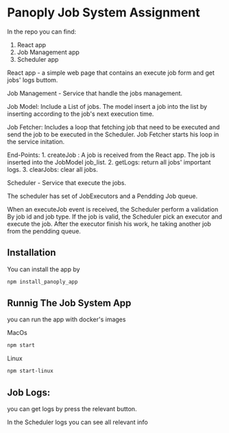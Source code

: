 # Panoply Job System Assignment

In the repo you can find:
1. React app
2. Job Management app
3. Scheduler app

React app - a simple web page that contains an execute job form and get jobs' logs buttom.

Job Management - Service that handle the jobs management.
  
  Job Model:
    Include a List of jobs.
    The model insert a job into the list by inserting according to the job's next execution time.
    
   Job Fetcher:
    Includes a loop that fetching job that need to be executed and send the job to be executed in the Scheduler.
    Job Fetcher starts his loop in the service initation. 
  
  End-Points:
    1. createJob : A job is received from the React app. The job is inserted into the JobModel job_list.
    2. getLogs: return all jobs' important logs.
    3. clearJobs: clear all jobs.
    
Scheduler - Service that execute the jobs.
 
 The scheduler has set of JobExecutors and a Pendding Job queue.
  
 When an executeJob event is received, the Scheduler perform a validation By job id and job type. If the job is valid, the Scheduler pick an executor and execute the job. After the executor finish his work, he taking another job from the pendding queue.

## Installation

You can install the app by 
```bash
npm install_panoply_app
```
## Runnig The Job System App

you can run the app with docker's images

MacOs
```bash
npm start
```

Linux
```bash
npm start-linux
```



## Job Logs:
  you can get logs by press the relevant button.
  
  In the Scheduler logs you can see all relevant info
